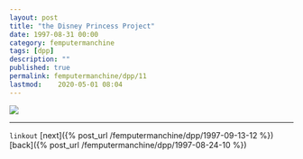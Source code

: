 ```yaml
---
layout: post
title: "the Disney Princess Project"
date: 1997-08-31 00:00
category: femputermanchine
tags: [dpp]
description: ""
published: true
permalink: femputermanchine/dpp/11
lastmod:	2020-05-01 08:04
---
```


<img src="{{ site.url }}/assets/img/dpp-11.jpg" maxwidth="1000" />

*****

`linkout`
[next]({% post_url /femputermanchine/dpp/1997-09-13-12 %})
[back]({% post_url /femputermanchine/dpp/1997-08-24-10 %})

